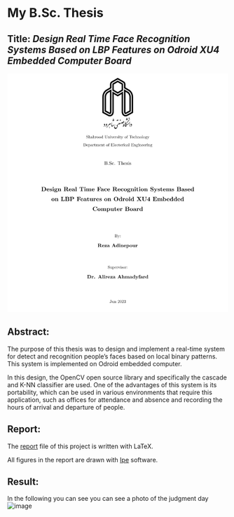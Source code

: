 # **My B.Sc. Thesis**
## Title: *Design Real Time Face Recognition Systems Based on LBP Features on Odroid XU4 Embedded Computer Board*

![image](Report/figs/thesis.png)

## Abstract:
The purpose of this thesis was to design and implement a real-time system for detect and recognition people’s faces based on local binary patterns. This system is implemented on Odroid embedded computer.

In this design, the OpenCV open source library and specifically the cascade and K-NN classifier are used. One of the advantages of this system is its portability, which can be used in various environments that require this application, such as offices for attendance and absence and recording the hours of arrival and departure of people.

## Report:
The [report](https://github.com/rezaAdinepour/Bachelors-Project/blob/main/Report/thesis.tex) file of this project is written with LaTeX.

All figures in the report are drawn with [Ipe](https://ipe.otfried.org/) software.

## Result:
In the following you can see you can see a photo of the judgment day
![image](Report/figs/)
